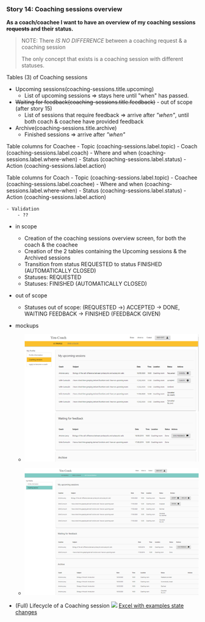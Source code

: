 ### Story 14: Coaching sessions overview
**As a coach/coachee I want to have an overview of my coaching sessions ~~requests~~ and their status.**

> NOTE: There *IS NO DIFFERENCE* between a coaching request & a coaching session
>
> The only concept that exists is a coaching session with different statuses.

Tables (3) of Coaching sessions 
-  Upcoming sessions(coaching-sessions.title.upcoming)
    - List of upcoming sessions => stays here until "when" has passed.
-  ~~Waiting for feedback(coaching-sessions.title.feedback)~~ - out of scope (after story 15)
    - List of sessions that require feedback => arrive after *"when"*, until both coach & coachee have provided feedback
-  Archive(coaching-sessions.title.archive)
    - Finished sessions => arrive after *"when"*

Table columns for Coachee
    - Topic (coaching-sessions.label.topic)
    - Coach (coaching-sessions.label.coach)
    - Where and when (coaching-sessions.label.where-when)
    - Status (coaching-sessions.label.status)
    - Action (coaching-sessions.label.action)
    
Table columns for Coach
    - Topic (coaching-sessions.label.topic)
    - Coachee (coaching-sessions.label.coachee)
    - Where and when (coaching-sessions.label.where-when)
    - Status (coaching-sessions.label.status)
    - Action (coaching-sessions.label.action)
   
    - Validation
        - ??
          
- in scope
    - Creation of the coaching sessions overview screen, for both the coach & the coachee
    - Creation of the 2 tables containing the Upcoming sessions & the Archived sessions
    - Transition from status REQUESTED to status FINISHED (AUTOMATICALLY CLOSED) 
    - Statuses: REQUESTED
    - Statuses: FINISHED (AUTOMATICALLY CLOSED)

- out of scope
    - Statuses out of scope: (REQUESTED ->) ACCEPTED -> DONE, WAITING FEEDBACK -> FINISHED (FEEDBACK GIVEN)

- mockups
    - ![coachee](../img/coachee-session-overview.png)
              
    - ![coach](../img/coach-session-overview.png)
    
- (Full) Lifecycle of a Coaching session
[![](https://mermaid.ink/img/eyJjb2RlIjoic3RhdGVEaWFncmFtXG5cblx0WypdIC0tPiBSRVFVRVNURUQ6IHJlcXVlc3Qgc2Vzc2lvblxuXHRSRVFVRVNURUQgLS0-IFsqXSA6IEF1dG9tYXRpY2FsbHkgY2xvc2VkXG4gICAgUkVRVUVTVEVEIC0tPiBbKl0gOiBDYW5jZWxsZWQgYnkgQ29hY2hlZVxuICAgIFJFUVVFU1RFRCAtLT4gQUNDRVBURUQ6IEFjY2VwdFxuICAgIEFDQ0VQVEVEIC0tPiBET05FX1dBSVRJTkdfRkVFREJBQ0s6IChhdXRvbWF0aWMpXG4gICAgUkVRVUVTVEVEIC0tPiBbKl0gOiBEZWNsaW5lXG4gICAgRE9ORV9XQUlUSU5HX0ZFRURCQUNLIC0tPiBbKl06IEZlZWRiYWNrIHByb3ZpZGVkXG4gICAgQUNDRVBURUQgLS0-IFsqXTogQ2FuY2VsbGVkIGJ5IENvYWNoXG4gICAgQUNDRVBURUQgLS0-IFsqXTogQ2FuY2VsbGVkIGJ5IENvYWNoZWVcblx0XHRcdFx0XHQiLCJtZXJtYWlkIjp7InRoZW1lIjoiZGVmYXVsdCJ9LCJ1cGRhdGVFZGl0b3IiOmZhbHNlfQ)](https://mermaid-js.github.io/mermaid-live-editor/#/edit/eyJjb2RlIjoic3RhdGVEaWFncmFtXG5cblx0WypdIC0tPiBSRVFVRVNURUQ6IHJlcXVlc3Qgc2Vzc2lvblxuXHRSRVFVRVNURUQgLS0-IFsqXSA6IEF1dG9tYXRpY2FsbHkgY2xvc2VkXG4gICAgUkVRVUVTVEVEIC0tPiBbKl0gOiBDYW5jZWxsZWQgYnkgQ29hY2hlZVxuICAgIFJFUVVFU1RFRCAtLT4gQUNDRVBURUQ6IEFjY2VwdFxuICAgIEFDQ0VQVEVEIC0tPiBET05FX1dBSVRJTkdfRkVFREJBQ0s6IChhdXRvbWF0aWMpXG4gICAgUkVRVUVTVEVEIC0tPiBbKl0gOiBEZWNsaW5lXG4gICAgRE9ORV9XQUlUSU5HX0ZFRURCQUNLIC0tPiBbKl06IEZlZWRiYWNrIHByb3ZpZGVkXG4gICAgQUNDRVBURUQgLS0-IFsqXTogQ2FuY2VsbGVkIGJ5IENvYWNoXG4gICAgQUNDRVBURUQgLS0-IFsqXTogQ2FuY2VsbGVkIGJ5IENvYWNoZWVcblx0XHRcdFx0XHQiLCJtZXJtYWlkIjp7InRoZW1lIjoiZGVmYXVsdCJ9LCJ1cGRhdGVFZGl0b3IiOmZhbHNlfQ)
[Excel with examples state changes](youcoach-examples-state-changes.xlsx)